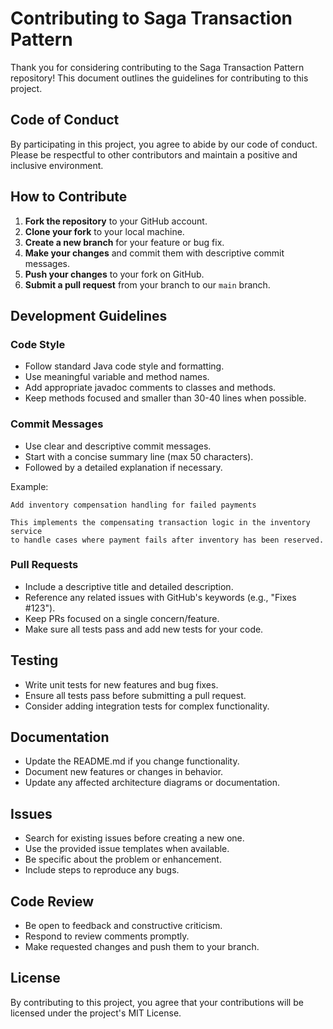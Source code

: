 # Contributing to Saga Transaction Pattern

Thank you for considering contributing to the Saga Transaction Pattern repository! This document outlines the guidelines for contributing to this project.

## Code of Conduct

By participating in this project, you agree to abide by our code of conduct. Please be respectful to other contributors and maintain a positive and inclusive environment.

## How to Contribute

1. **Fork the repository** to your GitHub account.
2. **Clone your fork** to your local machine.
3. **Create a new branch** for your feature or bug fix.
4. **Make your changes** and commit them with descriptive commit messages.
5. **Push your changes** to your fork on GitHub.
6. **Submit a pull request** from your branch to our `main` branch.

## Development Guidelines

### Code Style

- Follow standard Java code style and formatting.
- Use meaningful variable and method names.
- Add appropriate javadoc comments to classes and methods.
- Keep methods focused and smaller than 30-40 lines when possible.

### Commit Messages

- Use clear and descriptive commit messages.
- Start with a concise summary line (max 50 characters).
- Followed by a detailed explanation if necessary.

Example:
```
Add inventory compensation handling for failed payments

This implements the compensating transaction logic in the inventory service
to handle cases where payment fails after inventory has been reserved.
```

### Pull Requests

- Include a descriptive title and detailed description.
- Reference any related issues with GitHub's keywords (e.g., "Fixes #123").
- Keep PRs focused on a single concern/feature.
- Make sure all tests pass and add new tests for your code.

## Testing

- Write unit tests for new features and bug fixes.
- Ensure all tests pass before submitting a pull request.
- Consider adding integration tests for complex functionality.

## Documentation

- Update the README.md if you change functionality.
- Document new features or changes in behavior.
- Update any affected architecture diagrams or documentation.

## Issues

- Search for existing issues before creating a new one.
- Use the provided issue templates when available.
- Be specific about the problem or enhancement.
- Include steps to reproduce any bugs.

## Code Review

- Be open to feedback and constructive criticism.
- Respond to review comments promptly.
- Make requested changes and push them to your branch.

## License

By contributing to this project, you agree that your contributions will be licensed under the project's MIT License. 